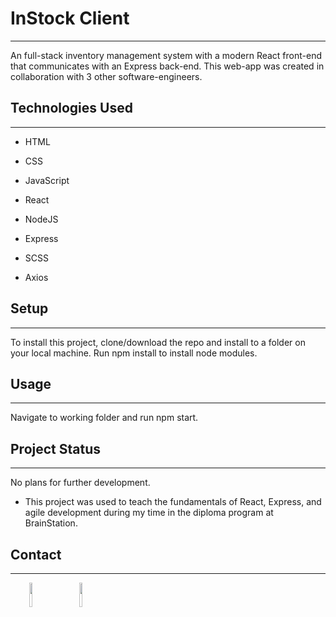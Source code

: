 <h1>InStock Client</h1>
<hr><p>An full-stack inventory management system with a modern React front-end that communicates with an Express back-end. This web-app was created in collaboration with 3 other software-engineers.</p><h2>Technologies Used</h2>
<hr><ul>
<li>HTML</li>
</ul><ul>
<li>CSS</li>
</ul><ul>
<li>JavaScript</li>
</ul><ul>
<li>React</li>
</ul><ul>
<li>NodeJS</li>
</ul><ul>
<li>Express</li>
</ul><ul>
<li>SCSS</li>
</ul><ul>
<li>Axios</li>
</ul><h2>Setup</h2>
<hr><p>To install this project, clone/download the repo and install to a folder on your local machine. Run npm install to install node modules.</p><h2>Usage</h2>
<hr><p>Navigate to working folder and run npm start.</p><h2>Project Status</h2>
<hr><p>No plans for further development.</p><ul>
<li>This project was used to teach the fundamentals of React, Express, and agile development during my time in the diploma program at BrainStation.</li>
</ul><h2>Contact</h2>
<hr><p><span style="margin-right: 30px;"></span><a href="https://www.linkedin.com/in/jonathancymak/"><img target="_blank" src="https://cdn.jsdelivr.net/gh/devicons/devicon/icons/linkedin/linkedin-original.svg" style="width: 10%;"></a><span style="margin-right: 30px;"></span><a href="https://github.com/jmak119"><img target="_blank" src="https://cdn.jsdelivr.net/gh/devicons/devicon/icons/github/github-original.svg" style="width: 10%;"></a></p>